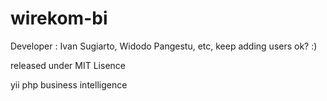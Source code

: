 wirekom-bi
==========

Developer : Ivan Sugiarto, Widodo Pangestu, etc, keep adding users ok? :)

released under MIT Lisence

yii php business intelligence
